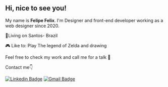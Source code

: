 ## Hi, nice to see you!

My name is **Felipe Felix**. I'm Designer and front-end developer working as a web designer since 2020.

📌Living on Santos- Brazil

🎮 Like to: Play The legend of Zelda and drawing

Feel free to check my work and call me for a talk 🙂

Contact me👇

[![Linkedin Badge](https://img.shields.io/badge/-Felipe%20Felix-635DFF?style=flat-square&logo=Linkedin&logoColor=white&link=https://www.linkedin.com/in/felipefelixdesigner/)](https://www.linkedin.com/in/diego-schell-fernandes/) [![Gmail Badge](https://img.shields.io/badge/-felipefelixsantos07@gmail.com-635DFF?style=flat-square&logo=Gmail&logoColor=white&link=mailto:diego.schell.f@gmail.com)](felipefelixsantos07@gmail.com)
